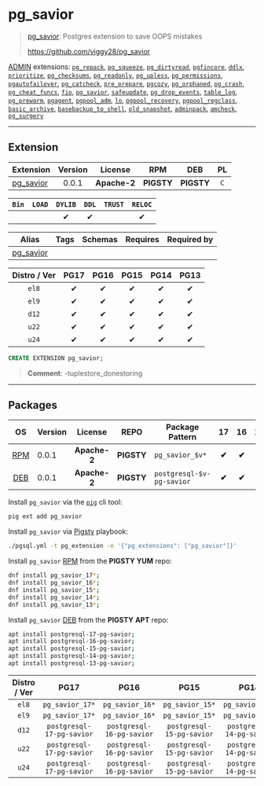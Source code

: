 # pg_savior


> [pg_savior](https://github.com/viggy28/pg_savior): Postgres extension to save OOPS mistakes
>
> https://github.com/viggy28/pg_savior





[ADMIN](/admin) extensions: [`pg_repack`](/pg_repack), [`pg_squeeze`](/pg_squeeze), [`pg_dirtyread`](/pg_dirtyread), [`pgfincore`](/pgfincore), [`ddlx`](/ddlx), [`prioritize`](/prioritize), [`pg_checksums`](/pg_checksums), [`pg_readonly`](/pg_readonly), [`pg_upless`](/pg_upless), [`pg_permissions`](/pg_permissions), [`pgautofailover`](/pgautofailover), [`pg_catcheck`](/pg_catcheck), [`pre_prepare`](/pre_prepare), [`pgcozy`](/pgcozy), [`pg_orphaned`](/pg_orphaned), [`pg_crash`](/pg_crash), [`pg_cheat_funcs`](/pg_cheat_funcs), [`fio`](/fio), [`pg_savior`](/pg_savior), [`safeupdate`](/safeupdate), [`pg_drop_events`](/pg_drop_events), [`table_log`](/table_log), [`pg_prewarm`](/pg_prewarm), [`pgagent`](/pgagent), [`pgpool_adm`](/pgpool_adm), [`lo`](/lo), [`pgpool_recovery`](/pgpool_recovery), [`pgpool_regclass`](/pgpool_regclass), [`basic_archive`](/basic_archive), [`basebackup_to_shell`](/basebackup_to_shell), [`old_snapshot`](/old_snapshot), [`adminpack`](/adminpack), [`amcheck`](/amcheck), [`pg_surgery`](/pg_surgery)


-------
## Extension


| Extension | Version | License | RPM | DEB | PL |
|-----------|:-------:|:-------:|:---:|:---:|:--:|
| [pg_savior](https://github.com/viggy28/pg_savior) | 0.0.1 | **<span class="tccyan">Apache-2</span>** | **<span class="tcwarn">PIGSTY</span>** | **<span class="tcwarn">PIGSTY</span>** | `C` |



| `Bin` | `LOAD` | `DYLIB` | `DDL` | `TRUST` | `RELOC` |
|:-----:|:------:|:-------:|:-----:|:-------:|:-------:|
|  |  | <span class="tcblue">✔</span> | <span class="tcblue">✔</span> |  | <span class="tcblue">✔</span> |



| Alias | Tags | Schemas | Requires | Required by |
|-------|------|---------|----------|-------------|
| [pg_savior](/pg_savior) |  |  |  |  |



| Distro / Ver | PG17 | PG16 | PG15 | PG14 | PG13 |
|:------------:|:----:|:----:|:----:|:----:|:----:|
| `el8` | <span class="tcblue">✔</span> | <span class="tcblue">✔</span> | <span class="tcblue">✔</span> | <span class="tcblue">✔</span> | <span class="tcblue">✔</span> |
| `el9` | <span class="tcblue">✔</span> | <span class="tcblue">✔</span> | <span class="tcblue">✔</span> | <span class="tcblue">✔</span> | <span class="tcblue">✔</span> |
| `d12` | <span class="tcblue">✔</span> | <span class="tcblue">✔</span> | <span class="tcblue">✔</span> | <span class="tcblue">✔</span> | <span class="tcblue">✔</span> |
| `u22` | <span class="tcblue">✔</span> | <span class="tcblue">✔</span> | <span class="tcblue">✔</span> | <span class="tcblue">✔</span> | <span class="tcblue">✔</span> |
| `u24` | <span class="tcblue">✔</span> | <span class="tcblue">✔</span> | <span class="tcblue">✔</span> | <span class="tcblue">✔</span> | <span class="tcblue">✔</span> |





```sql
CREATE EXTENSION pg_savior;
```
> **Comment**: -tuplestore_donestoring
-----------


## Packages


| OS | Version | License | REPO | Package Pattern | 17 | 16 | 15 | 14 | 13 | Dependency |
|:--:|---------|:-------:|:----:|-----------------|:--:|:--:|:--:|:--:|:--:|------------|
| [RPM](/rpm) | 0.0.1 | **<span class="tccyan">Apache-2</span>** | **<span class="tcwarn">PIGSTY</span>** | `pg_savior_$v*` | **<span class="tcwarn">✔</span>** | **<span class="tcwarn">✔</span>** | **<span class="tcwarn">✔</span>** | **<span class="tcwarn">✔</span>** | **<span class="tcwarn">✔</span>** |  |
| [DEB](/deb) | 0.0.1 | **<span class="tccyan">Apache-2</span>** | **<span class="tcwarn">PIGSTY</span>** | `postgresql-$v-pg-savior` | **<span class="tcwarn">✔</span>** | **<span class="tcwarn">✔</span>** | **<span class="tcwarn">✔</span>** | **<span class="tcwarn">✔</span>** | **<span class="tcwarn">✔</span>** |  |



Install `pg_savior` via the [`pig`](https://github.com/pgsty/pig) cli tool:

```bash
pig ext add pg_savior
```


Install `pg_savior` via [Pigsty](https://pigsty.io/docs/pgext/usage/install/) playbook:

```bash
./pgsql.yml -t pg_extension -e '{"pg_extensions": ["pg_savior"]}'
```


Install `pg_savior` [RPM](/rpm) from the **<span class="tcwarn">PIGSTY</span>** **YUM** repo:

```bash
dnf install pg_savior_17*;
dnf install pg_savior_16*;
dnf install pg_savior_15*;
dnf install pg_savior_14*;
dnf install pg_savior_13*;
```


Install `pg_savior` [DEB](/deb) from the **<span class="tcwarn">PIGSTY</span>** **APT** repo:

```bash
apt install postgresql-17-pg-savior;
apt install postgresql-16-pg-savior;
apt install postgresql-15-pg-savior;
apt install postgresql-14-pg-savior;
apt install postgresql-13-pg-savior;
```




| Distro / Ver | PG17 | PG16 | PG15 | PG14 | PG13 |
|:------------:|:----:|:----:|:----:|:----:|:----:|
| `el8` | `pg_savior_17*` | `pg_savior_16*` | `pg_savior_15*` | `pg_savior_14*` | `pg_savior_13*` |
| `el9` | `pg_savior_17*` | `pg_savior_16*` | `pg_savior_15*` | `pg_savior_14*` | `pg_savior_13*` |
| `d12` | `postgresql-17-pg-savior` | `postgresql-16-pg-savior` | `postgresql-15-pg-savior` | `postgresql-14-pg-savior` | `postgresql-13-pg-savior` |
| `u22` | `postgresql-17-pg-savior` | `postgresql-16-pg-savior` | `postgresql-15-pg-savior` | `postgresql-14-pg-savior` | `postgresql-13-pg-savior` |
| `u24` | `postgresql-17-pg-savior` | `postgresql-16-pg-savior` | `postgresql-15-pg-savior` | `postgresql-14-pg-savior` | `postgresql-13-pg-savior` |





